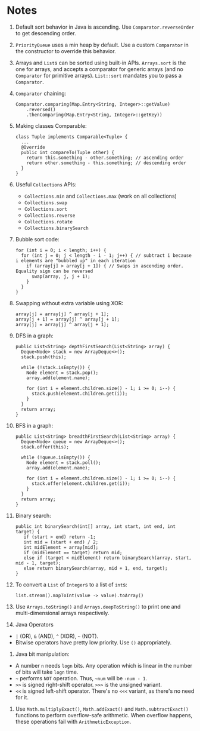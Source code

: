 # Notes

1. Default sort behavior in Java is ascending. Use `Comparator.reverseOrder` to get descending order.
 
1. `PriorityQueue` uses a min heap by default. Use a custom `Comparator` in the constructor to override this behavior.

1. Arrays and `List`s can be sorted using built-in APIs.
`Arrays.sort` is the one for arrays, and accepts a comparator for generic arrays (and no `Comparator` for primitive arrays).
`List::sort` mandates you to pass a `Comparator`.

1. `Comparator` chaining:
    ```
    Comparator.comparing(Map.Entry<String, Integer>::getValue)
        .reversed()
        .thenComparing(Map.Entry<String, Integer>::getKey))
    ```

1. Making classes Comparable:
    ```
    class Tuple implements Comparable<Tuple> {
      ...
      @Override
      public int compareTo(Tuple other) {
        return this.something - other.something; // ascending order
        return other.something - this.something; // descending order
      }
    }
    ```

1. Useful `Collections` APIs:
    - `Collections.min` and `Collections.max` (work on all collections)
    - `Collections.swap`
    - `Collections.sort`
    - `Collections.reverse`
    - `Collections.rotate`
    - `Collections.binarySearch`

1. Bubble sort code:
    ```
    for (int i = 0; i < length; i++) {
      for (int j = 0; j < length - i - 1; j++) { // subtract i because i elements are "bubbled up" in each iteration
        if (array[j] > array[j + 1]) { // Swaps in ascending order. Equality sign can be reversed
          swap(array, j, j + 1);
        }
      }
    }
    ```

1. Swapping without extra variable using XOR:
    ```
    array[j] = array[j] ^ array[j + 1];
    array[j + 1] = array[j] ^ array[j + 1];
    array[j] = array[j] ^ array[j + 1];
    ```

1. DFS in a graph:
   ```
   public List<String> depthFirstSearch(List<String> array) {	
     Deque<Node> stack = new ArrayDeque<>();
     stack.push(this);

     while (!stack.isEmpty()) {
       Node element = stack.pop();
       array.add(element.name);

       for (int i = element.children.size() - 1; i >= 0; i--) {
         stack.push(element.children.get(i));
       }
     }
     return array;
   }
   ```

1. BFS in a graph:
   ```
   public List<String> breadthFirstSearch(List<String> array) {	
     Deque<Node> queue = new ArrayDeque<>();
     stack.offer(this);

     while (!queue.isEmpty()) {
       Node element = stack.poll();
       array.add(element.name);

       for (int i = element.children.size() - 1; i >= 0; i--) {
         stack.offer(element.children.get(i));
       }
     }
     return array;
   }
   ```
   
1. Binary search:
   ```
   public int binarySearch(int[] array, int start, int end, int target) {
      if (start > end) return -1;
      int mid = (start + end) / 2;
      int midElement = array[mid];
      if (midElement == target) return mid;
      else if (target < midElement) return binarySearch(array, start, mid - 1, target);
      else return binarySearch(array, mid + 1, end, target);
   }
   ```

1. To convert a `List` of `Integer`s to a list of `int`s:
   ```
   list.stream().mapToInt(value -> value).toArray() 
   ``` 
   
1. Use `Arrays.toString()` and `Arrays.deepToString()` to print one and multi-dimensional arrays respectively.

1. Java Operators
- `|` (OR), `&` (AND), `^` (XOR), `~` (NOT).
- Bitwise operators have pretty low priority. Use `()` appropriately.

1. Java bit manipulation:
- A number `n` needs `logn` bits. Any operation which is linear in the number of bits will take `logn` time.
- `~` performs `NOT` operation. Thus, `~num` will be `-num - 1`.
- `>>` is signed right-shift operator. `>>>` is the unsigned variant.
- `<<` is signed left-shift operator. There's no `<<<` variant, as there's no need for it.

1. Use `Math.multiplyExact()`, `Math.addExact()` and `Math.subtractExact()` functions to perform overflow-safe arithmetic.
When overflow happens, these operations fail with `ArithmeticException`.
